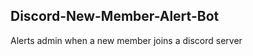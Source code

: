 <h2>Discord-New-Member-Alert-Bot</h2> 
<p>Alerts admin when a new member joins a discord server</p>
